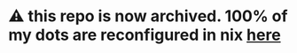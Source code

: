# ⚠️ this repo is now archived. 100% of my dots are reconfigured in nix [here](https://git.flake.sh/notohh/snowflake)
